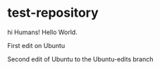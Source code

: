 # test-repository

hi Humans!
Hello World.

First edit on Ubuntu

Second edit of Ubuntu to the Ubuntu-edits branch
